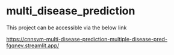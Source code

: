 # multi_disease_prediction

This project can be accessible via the below link

https://cnnsvm-multi-disease-prediction-multiple-disease-pred-fgqnev.streamlit.app/
